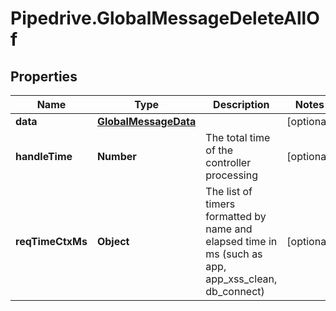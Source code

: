 # Pipedrive.GlobalMessageDeleteAllOf

## Properties

Name | Type | Description | Notes
------------ | ------------- | ------------- | -------------
**data** | [**GlobalMessageData**](GlobalMessageData.md) |  | [optional] 
**handleTime** | **Number** | The total time of the controller processing | [optional] 
**reqTimeCtxMs** | **Object** | The list of timers formatted by name and elapsed time in ms (such as app, app_xss_clean, db_connect) | [optional] 



